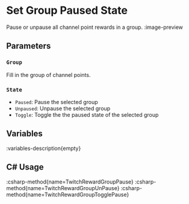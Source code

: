 # Set Group Paused State
Pause or unpause all channel point rewards in a group.
:image-preview

## Parameters
### `Group`
Fill in the group of channel points.

### `State`
- `Paused`: Pause the selected group
- `Unpaused`: Unpause the selected group
- `Toggle`: Toggle the the paused state of the selected group

## Variables
:variables-description{empty}

## C# Usage
:csharp-method{name=TwitchRewardGroupPause}
:csharp-method{name=TwitchRewardGroupUnPause}
:csharp-method{name=TwitchRewardGroupTogglePause}